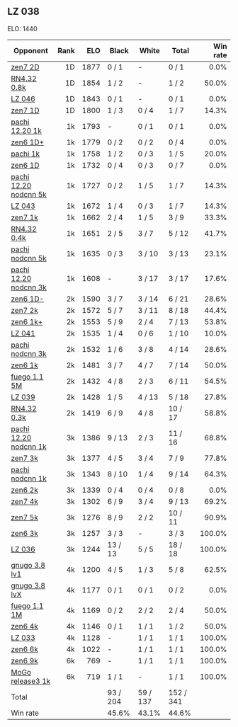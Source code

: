 ## LZ 038 ##

ELO: 1440

Opponent | Rank | ELO | Black | White | Total | Win rate
---------|-----:|----:|-------|-------|-------|-------:
[zen7 2D](zen7%202D.md) | 1D | 1877 | 0 / 1 | - | 0 / 1 | 0.0%
[RN4.32 0.8k](RN4.32%200.8k.md) | 1D | 1854 | 1 / 2 | - | 1 / 2 | 50.0%
[LZ 046](LZ%20046.md) | 1D | 1843 | 0 / 1 | - | 0 / 1 | 0.0%
[zen7 1D](zen7%201D.md) | 1D | 1800 | 1 / 3 | 0 / 4 | 1 / 7 | 14.3%
[pachi 12.20 1k](pachi%2012.20%201k.md) | 1k | 1793 | - | 0 / 1 | 0 / 1 | 0.0%
[zen6 1D+](zen6%201D+.md) | 1k | 1779 | 0 / 2 | 0 / 2 | 0 / 4 | 0.0%
[pachi 1k](pachi%201k.md) | 1k | 1758 | 1 / 2 | 0 / 3 | 1 / 5 | 20.0%
[zen6 1D](zen6%201D.md) | 1k | 1732 | 0 / 4 | 0 / 3 | 0 / 7 | 0.0%
[pachi 12.20 nodcnn 5k](pachi%2012.20%20nodcnn%205k.md) | 1k | 1727 | 0 / 2 | 1 / 5 | 1 / 7 | 14.3%
[LZ 043](LZ%20043.md) | 1k | 1672 | 1 / 4 | 0 / 3 | 1 / 7 | 14.3%
[zen7 1k](zen7%201k.md) | 1k | 1662 | 2 / 4 | 1 / 5 | 3 / 9 | 33.3%
[RN4.32 0.4k](RN4.32%200.4k.md) | 1k | 1651 | 2 / 5 | 3 / 7 | 5 / 12 | 41.7%
[pachi nodcnn 5k](pachi%20nodcnn%205k.md) | 1k | 1635 | 0 / 3 | 3 / 10 | 3 / 13 | 23.1%
[pachi 12.20 nodcnn 3k](pachi%2012.20%20nodcnn%203k.md) | 1k | 1608 | - | 3 / 17 | 3 / 17 | 17.6%
[zen6 1D-](zen6%201D-.md) | 2k | 1590 | 3 / 7 | 3 / 14 | 6 / 21 | 28.6%
[zen7 2k](zen7%202k.md) | 2k | 1572 | 5 / 7 | 3 / 11 | 8 / 18 | 44.4%
[zen6 1k+](zen6%201k+.md) | 2k | 1553 | 5 / 9 | 2 / 4 | 7 / 13 | 53.8%
[LZ 041](LZ%20041.md) | 2k | 1535 | 1 / 4 | 0 / 6 | 1 / 10 | 10.0%
[pachi nodcnn 3k](pachi%20nodcnn%203k.md) | 2k | 1532 | 1 / 6 | 3 / 8 | 4 / 14 | 28.6%
[zen6 1k](zen6%201k.md) | 2k | 1481 | 3 / 7 | 4 / 7 | 7 / 14 | 50.0%
[fuego 1.1 5M](fuego%201.1%205M.md) | 2k | 1432 | 4 / 8 | 2 / 3 | 6 / 11 | 54.5%
[LZ 039](LZ%20039.md) | 2k | 1428 | 1 / 5 | 4 / 13 | 5 / 18 | 27.8%
[RN4.32 0.3k](RN4.32%200.3k.md) | 2k | 1419 | 6 / 9 | 4 / 8 | 10 / 17 | 58.8%
[pachi 12.20 nodcnn 1k](pachi%2012.20%20nodcnn%201k.md) | 3k | 1386 | 9 / 13 | 2 / 3 | 11 / 16 | 68.8%
[zen7 3k](zen7%203k.md) | 3k | 1377 | 4 / 5 | 3 / 4 | 7 / 9 | 77.8%
[pachi nodcnn 1k](pachi%20nodcnn%201k.md) | 3k | 1343 | 8 / 10 | 1 / 4 | 9 / 14 | 64.3%
[zen6 2k](zen6%202k.md) | 3k | 1339 | 0 / 4 | 0 / 4 | 0 / 8 | 0.0%
[zen7 4k](zen7%204k.md) | 3k | 1302 | 6 / 9 | 3 / 4 | 9 / 13 | 69.2%
[zen7 5k](zen7%205k.md) | 3k | 1276 | 8 / 9 | 2 / 2 | 10 / 11 | 90.9%
[zen6 3k](zen6%203k.md) | 3k | 1257 | 3 / 3 | - | 3 / 3 | 100.0%
[LZ 036](LZ%20036.md) | 3k | 1244 | 13 / 13 | 5 / 5 | 18 / 18 | 100.0%
[gnugo 3.8 lv1](gnugo%203.8%20lv1.md) | 4k | 1200 | 4 / 5 | 1 / 3 | 5 / 8 | 62.5%
[gnugo 3.8 lvX](gnugo%203.8%20lvX.md) | 4k | 1177 | 0 / 1 | 0 / 1 | 0 / 2 | 0.0%
[fuego 1.1 1M](fuego%201.1%201M.md) | 4k | 1169 | 0 / 2 | 2 / 2 | 2 / 4 | 50.0%
[zen6 4k](zen6%204k.md) | 4k | 1146 | 0 / 1 | 1 / 1 | 1 / 2 | 50.0%
[LZ 033](LZ%20033.md) | 4k | 1128 | - | 1 / 1 | 1 / 1 | 100.0%
[zen6 6k](zen6%206k.md) | 4k | 1022 | - | 1 / 1 | 1 / 1 | 100.0%
[zen6 9k](zen6%209k.md) | 6k | 769 | - | 1 / 1 | 1 / 1 | 100.0%
[MoGo release3 1k](MoGo%20release3%201k.md) | 6k | 719 | 1 / 1 | - | 1 / 1 | 100.0%
Total | | | 93 / 204 | 59 / 137 | 152 / 341 | 
Win rate| | | 45.6% | 43.1% | 44.6% | 
